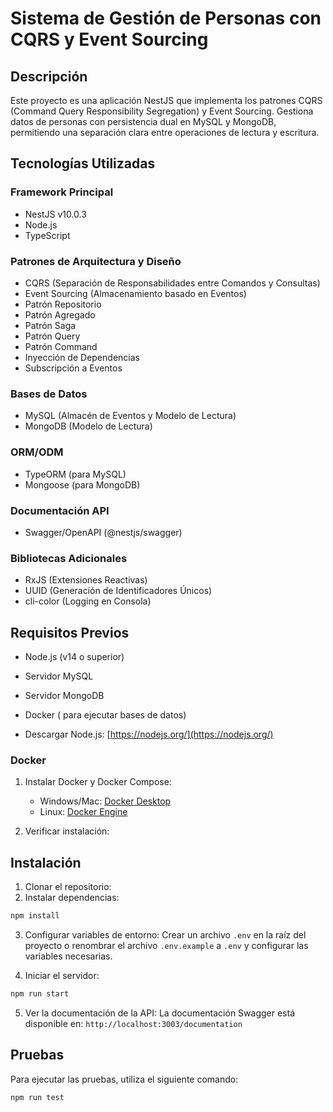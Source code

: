 # Sistema de Gestión de Personas con CQRS y Event Sourcing

## Descripción
Este proyecto es una aplicación NestJS que implementa los patrones CQRS (Command Query Responsibility Segregation) y Event Sourcing. Gestiona datos de personas con persistencia dual en MySQL y MongoDB, permitiendo una separación clara entre operaciones de lectura y escritura.

## Tecnologías Utilizadas

### Framework Principal
- NestJS v10.0.3
- Node.js
- TypeScript

### Patrones de Arquitectura y Diseño
- CQRS (Separación de Responsabilidades entre Comandos y Consultas)
- Event Sourcing (Almacenamiento basado en Eventos)
- Patrón Repositorio
- Patrón Agregado
- Patrón Saga
- Patrón Query
- Patrón Command
- Inyección de Dependencias
- Subscripción a Eventos

### Bases de Datos
- MySQL (Almacén de Eventos y Modelo de Lectura)
- MongoDB (Modelo de Lectura)

### ORM/ODM
- TypeORM (para MySQL)
- Mongoose (para MongoDB)

### Documentación API
- Swagger/OpenAPI (@nestjs/swagger)

### Bibliotecas Adicionales
- RxJS (Extensiones Reactivas)
- UUID (Generación de Identificadores Únicos)
- cli-color (Logging en Consola)

## Requisitos Previos
- Node.js (v14 o superior)
- Servidor MySQL
- Servidor MongoDB
- Docker ( para ejecutar bases de datos)

- Descargar Node.js: [https://nodejs.org/](https://nodejs.org/)

### Docker
1. Instalar Docker y Docker Compose:
   - Windows/Mac: [Docker Desktop](https://www.docker.com/products/docker-desktop)
   - Linux: [Docker Engine](https://docs.docker.com/engine/install/)

2. Verificar instalación:

## Instalación

1. Clonar el repositorio:
2. Instalar dependencias:
```bash
npm install
```
3. Configurar variables de entorno:
   Crear un archivo `.env` en la raíz del proyecto o renombrar el archivo `.env.example` a `.env` y configurar las variables necesarias.

4. Iniciar el servidor:
```bash
npm run start
```
5. Ver la documentación de la API:
   La documentación Swagger está disponible en: `http://localhost:3003/documentation`

## Pruebas
Para ejecutar las pruebas, utiliza el siguiente comando:
```bash
npm run test
```
    